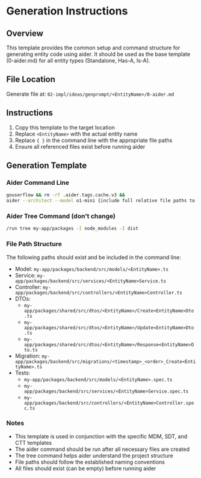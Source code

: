 # Generation Instructions

## Overview
This template provides the common setup and command structure for generating entity code using aider. It should be used as the base template (0-aider.md) for all entity types (Standalone, Has-A, Is-A).

## File Location
Generate file at: `02-impl/ideas/genprompt/<EntityName>/0-aider.md`

## Instructions
1. Copy this template to the target location
2. Replace `<EntityName>` with the actual entity name
3. Replace `{ }` in the command line with the appropriate file paths
4. Ensure all referenced files exist before running aider

## Generation Template

### Aider Command Line
```bash
gouserflow && rm -rf .aider.tags.cache.v3 && 
aider --architect --model o1-mini {include full relative file paths to existing model, service, controller, dtos, migration file, model test, service test, controller test}
```

### Aider Tree Command (don't change)
```bash
/run tree my-app/packages -I node_modules -I dist
```

### File Path Structure
The following paths should exist and be included in the command line:
- Model: `my-app/packages/backend/src/models/<EntityName>.ts`
- Service: `my-app/packages/backend/src/services/<EntityName>Service.ts`
- Controller: `my-app/packages/backend/src/controllers/<EntityName>Controller.ts`
- DTOs: 
  - `my-app/packages/shared/src/dtos/<EntityName>/Create<EntityName>Dto.ts`
  - `my-app/packages/shared/src/dtos/<EntityName>/Update<EntityName>Dto.ts`
  - `my-app/packages/shared/src/dtos/<EntityName>/Response<EntityName>Dto.ts`
- Migration: `my-app/packages/backend/src/migrations/<timestamp>_<order>_Create<EntityName>.ts`
- Tests:
  - `my-app/packages/backend/src/models/<EntityName>.spec.ts`
  - `my-app/packages/backend/src/services/<EntityName>Service.spec.ts`
  - `my-app/packages/backend/src/controllers/<EntityName>Controller.spec.ts`

### Notes
- This template is used in conjunction with the specific MDM, SDT, and CTT templates
- The aider command should be run after all necessary files are created
- The tree command helps aider understand the project structure
- File paths should follow the established naming conventions
- All files should exist (can be empty) before running aider

